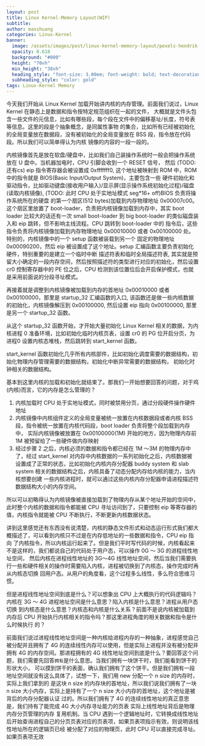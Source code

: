 ```yaml
---
layout: post
title: Linux Kernel-Memory Layout(WIP)
subtitle: 
author: maxshuang
categories: Linux-Kernel
banner:
  image: /assets/images/post/linux-kernel-memory-layout/pexels-hendrik-cornelissen-2862070.jpg
  opacity: 0.618
  background: "#000"
  height: "70vh"
  min_height: "38vh"
  heading_style: "font-size: 3.00em; font-weight: bold; text-decoration: underline"
  subheading_style: "color: gold"
tags: Linux-Kernel Memory
---
```


今天我们开始从 Linux Kernel 加载开始讲内核的内存管理。前面我们说过，Linux Kernel 在静态上是数据和指令按特定规范组织在一起的文件，
大概就是文件头包含一些文件的元信息，比如有哪些段，每个段在文件中的偏移基址/长度，符号表等信息。这里的段是个抽象概念，是同属性事物
的集合，比如所有已经被初始化的全局变量放在数据段，没有被初始化的全局变量放在 BSS 段，指令放在代码段。所以我们可以简单得认为内核
镜像的内容的一段一段的。

内核镜像首先是放在软盘/硬盘中，比如我们自己装操作系统时一般会把操作系统放在 U 盘中。当机器加电时，CPU 引脚会收到一个 RESET 信号，
然后 (TODO:还有cs) eip 指令寄存器会被设置成 0xfffffff0, 这个地址被映射到 ROM 中，ROM 中的指令就是 BIOS(Basic Input/Output System)，主要包含一些
硬件初始化和驱动指令，比如驱动键盘(接收用户输入)/显示屏(显示操作系统初始化过程)/磁盘(读取内核镜像), (TODO: 此时 CPU 处于实地址模式 seg\*16+ off)BIOS 负责将操作系统所在的硬盘
的第一个扇区(512 bytes)加载到内存物理地址 0x00007c00。这个扇区里放置了 boot-loader，负责把内核镜像加载到内存中，其实 boot loader
比较大的话还有一次 small boot-loader 到 big boot-loader 的类似磁盘装入和 eip 跳转，但不影响主线流程。CPU 跳转到 boot-loader 中的
指令后，这些指令负责将内核镜像加载到内存物理地址 0x00010000 或者 0x00100000 处。特别的，内核镜像中的一个 setup 函数被装载到另一个
固定的物理地址 0x00090200，然后 eip 被设置成了这个地址。setup 汇编函数主要负责初始化硬件，特别重要的是建立一个临时中断
描述符表和临时全局描述符表, 其实就是预留大小确定的一段内存空间，然后按照描述符的类型进行对应的初始化，然后设置 cr0 控制寄存器中的
PE 位之后，CPU 检测到该位置位后会开启保护模式，也就是采用前面说的分段寻址模式。

再接着就是调整到内核镜像被加载到内存的首地址 0x00010000 或者 0x00100000，那里是 startup_32 汇编函数的入口, 该函数还是做一些内核数据
的初始化，内核镜像解压到 0x00100000, 然后设置 eip 指向 0x00100000, 那里是另一个 startup_32 函数。

从这个 startup_32 函数开始，才开始大量初始化 Linux Kernel 相关的数据，为内核进程 0 准备环境，比如初始化临时内核页表，设置 cr0 的 PG
位开启分页，为进程0 设置内核态堆栈，然后跳转到 start_kernel 函数。

start_kernel 函数初始化几乎所有内核部件，比如初始化调度需要的数据结构，初始化物理内存管理需要的数据结构，初始化中断异常需要的数据结构，
初始化时钟相关的数据结构。

基本到这里内核的加载和初始化就结束了。那我们一开始想要回答的问题，对于鸡(内核)而言，它的内存是怎么管理的？
1. 内核加载时 CPU 处于实地址模式，同时被禁用分页，通过分段硬件操作硬件地址
2. 内核镜像中内核组件定义的全局变量被统一放置在内核数据段或者内核 BSS 段，指令被统一放置在内核代码段，boot loader 负责将整个段加载到内存中，
实际内核镜像被放置在 0x00100000(1M) 开始的地方，因为物理内存前 1M 被预留给了一些硬件做内存映射
3. 经过步骤 2 之后，内核必须的数据和指令都已经在 1M ～3M 的物理内存中了，经过 start_kernel 对内存中内核数据的一系列初始化之后，内核数据被
设置成了正常的状态，比如初始化内核内存分配器 buddy system 和 slab system 相关的数据结构之后，内核具备了动态分配内存给内核的能力，当内核想要创建
一些内核进程时，就可以通过这些内核内存分配器申请进程描述符数据结构大小的内存空间。

所以可以初略得认为内核镜像被直接加载到了物理内存从某个地址开始的空间中，此时整个内核的数据和指令都能被 CPU 寻址访问到了，只要控制 eip 等寄存器的
值，内核指令就能被 CPU 不断执行，不断更新内核数据状态。

讲到这里感觉还有东西没有说清楚，内核的静态文件形式和动态运行形式我们都大概描述了，可以看到内核只不过是在内存低地址的一些数据和指令，CPU eip 指向
了内核指令，所以内核运行起来了。但是我们平时写代码的时候，内核看起来不是这样的，我们都说自己的代码处于用户态，可以操作 0G ～ 3G 的进程线性地址空间，
然后内核在进程线性地址的 3G～4G 线性地址空间，然后当我们需要执行一些和硬件相关的操作时需要陷入内核，进程被切换到了内核态，操作完成时再从内核态切换
回用户态。从用户的角度看，这个过程多么线性，多么符合思维习惯。

但是进程线性地址空间到底是什么？可以想象出 CPU 上大概执行的代码逻辑吗？内核在 3G ～ 4G 进程地址空间是什么意思？陷入内核是什么意思？进程从用户态切换
到内核态是什么意思？内核态和内核是什么关系？前面不是说内核被加载到内存后 CPU 开始执行内核相关的指令吗？那这里进程角度的相关数据和指令是什么时候执行
的？

前面我们说过进程线性地址空间是一种内核给进程内存的一种抽象，进程感觉自己被分配并且拥有了 4G 的连续线性内存可以使用，但是实际上进程并没有被分配并拥有
4G 的内存空间。那进程拥有的 4G 线性地址空间到底是什么？要回答这个问题，我们需要先回答`拥有`是什么意思。当我们拥有一块饼干时，我们能看到饼干的形状大小，
可以摸到饼干的表面，确认我们拥有了这个饼干。但是我们拥有一段地址空间就没有这么具体了，试想一下，我们用 new 分配一个 n size 的内存时，实际上我们拿到的
是这块 n size 的内存块的首地址，所以我们说我们拥有了一块 n size 大小内存，实际上是持有了一个 n size 大小内存的首地址，这个地址是被背后的内存分配器认证
过的。所以我们拥有了 4G 的连续线性地址的真正意思是，我们持有了能完成 4G 大小内存寻址能力的页表
实际上线性地址背后是物理内存分页管理的内存
复用机制。当 CPU 遇到一个逻辑地址时，它转换成线性地址后开始查询进程自己的分页页表对应的页表项，如果页表项指示有效，则说明该线性地址所在的逻辑页已经
被分配了对应的物理页，此时 CPU 可以直接完成寻址。如果页表项无效


